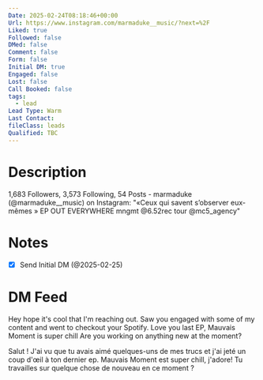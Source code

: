 ```yaml
---
Date: 2025-02-24T08:18:46+00:00
Url: https://www.instagram.com/marmaduke__music/?next=%2F
Liked: true
Followed: false
DMed: false
Comment: false
Form: false
Initial DM: true
Engaged: false
Lost: false
Call Booked: false
tags:
  - lead
Lead Type: Warm
Last Contact: 
fileClass: leads
Qualified: TBC
---
```

# Description
1,683 Followers, 3,573 Following, 54 Posts - marmaduke (@marmaduke__music) on Instagram: "«Ceux qui savent s’observer eux-mêmes » EP
OUT EVERYWHERE
mngmt @6.52rec
tour @mc5_agency"
# Notes
- [x] Send Initial DM (@2025-02-25)
# DM Feed
Hey hope it's cool that I'm reaching out. Saw you engaged with some of my content and went to checkout your Spotify. Love you last EP, Mauvais Moment is super chill Are you working on anything new at the moment?

Salut ! J'ai vu que tu avais aimé quelques-uns de mes trucs et j'ai jeté un coup d'œil à ton dernier ep. Mauvais Moment est super chill, j'adore! Tu travailles sur quelque chose de nouveau en ce moment ?